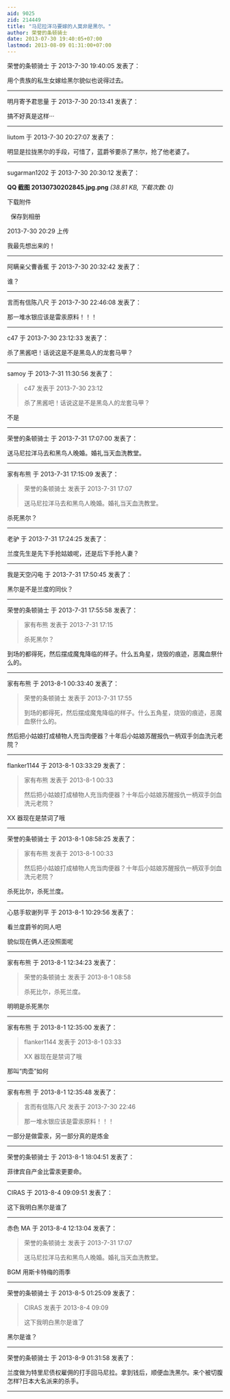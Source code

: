 ```yaml
---
aid: 9025
zid: 214449
title: "马尼拉洋马要嫁的人莫非是黑尔。"
author: 荣誉的条顿骑士
date: 2013-07-30 19:40:05+07:00
lastmod: 2013-08-09 01:31:00+07:00
---
```


荣誉的条顿骑士 于 2013-7-30 19:40:05 发表了：

用个贵族的私生女嫁给黑尔貌似也说得过去。

---

明月寄予君思量 于 2013-7-30 20:13:41 发表了：

搞不好真是这样···

---

liutom 于 2013-7-30 20:27:07 发表了：

明显是拉拢黑尔的手段，可惜了，蓝爵爷要杀了黑尔，抢了他老婆了。

---

sugarman1202 于 2013-7-30 20:30:12 发表了：

**QQ 截图 20130730202845.jpg.png** _(38.81 KB, 下载次数: 0)_

下载附件

&nbsp;
保存到相册

2013-7-30 20:29 上传

我最先想出来的！

---

阿瞒亲父曹香蕉 于 2013-7-30 20:32:42 发表了：

谁？

---

言而有信陈八尺 于 2013-7-30 22:46:08 发表了：

那一堆水银应该是雷汞原料！！！

---

c47 于 2013-7-30 23:12:33 发表了：

杀了黑酱吧！话说这是不是黑岛人的龙套马甲？

---

samoy 于 2013-7-31 11:30:56 发表了：

> c47 发表于 2013-7-30 23:12
>
> 杀了黑酱吧！话说这是不是黑岛人的龙套马甲？

不是

---

荣誉的条顿骑士 于 2013-7-31 17:07:00 发表了：

送马尼拉洋马去和黑鸟人晚婚。婚礼当天血洗教堂。

---

家有布熊 于 2013-7-31 17:15:09 发表了：

> 荣誉的条顿骑士 发表于 2013-7-31 17:07
>
> 送马尼拉洋马去和黑鸟人晚婚。婚礼当天血洗教堂。

杀死黑尔？

---

老驴 于 2013-7-31 17:24:25 发表了：

兰度先生是先下手抢姑娘呢，还是后下手抢人妻？

---

我是天空闪电 于 2013-7-31 17:50:45 发表了：

黑尔是不是兰度的同伙？

---

荣誉的条顿骑士 于 2013-7-31 17:55:58 发表了：

> 家有布熊 发表于 2013-7-31 17:15
>
> 杀死黑尔？

到场的都得死，然后摆成魔鬼降临的样子。什么五角星，烧毁的痕迹，恶魔血祭什么的。

---

家有布熊 于 2013-8-1 00:33:40 发表了：

> 荣誉的条顿骑士 发表于 2013-7-31 17:55
>
> 到场的都得死，然后摆成魔鬼降临的样子。什么五角星，烧毁的痕迹，恶魔血祭什么的。

然后把小姑娘打成植物人充当肉便器？十年后小姑娘苏醒报仇一柄双手剑血洗元老院？

---

flanker1144 于 2013-8-1 03:33:29 发表了：

> 家有布熊 发表于 2013-8-1 00:33
>
> 然后把小姑娘打成植物人充当肉便器？十年后小姑娘苏醒报仇一柄双手剑血洗元老院？

XX 器现在是禁词了哦

---

荣誉的条顿骑士 于 2013-8-1 08:58:25 发表了：

> 家有布熊 发表于 2013-8-1 00:33
>
> 然后把小姑娘打成植物人充当肉便器？十年后小姑娘苏醒报仇一柄双手剑血洗元老院？

杀死比尔，杀死兰度。

---

心慈手软谢列平 于 2013-8-1 10:29:56 发表了：

看兰度爵爷的同人吧

貌似现在俩人还没照面呢

---

家有布熊 于 2013-8-1 12:34:23 发表了：

> 荣誉的条顿骑士 发表于 2013-8-1 08:58
>
> 杀死比尔，杀死兰度。

明明是杀死黑尔

---

家有布熊 于 2013-8-1 12:35:00 发表了：

> flanker1144 发表于 2013-8-1 03:33
>
> XX 器现在是禁词了哦

那叫“肉壶”如何

---

家有布熊 于 2013-8-1 12:35:48 发表了：

> 言而有信陈八尺 发表于 2013-7-30 22:46
>
> 那一堆水银应该是雷汞原料！！！

一部分是做雷汞，另一部分真的是炼金

---

荣誉的条顿骑士 于 2013-8-1 18:04:51 发表了：

菲律宾自产金比雷汞更要命。

---

CIRAS 于 2013-8-4 09:09:51 发表了：

这下我明白黑尔是谁了

---

赤色 MA 于 2013-8-4 12:13:04 发表了：

> 荣誉的条顿骑士 发表于 2013-7-31 17:07
>
> 送马尼拉洋马去和黑鸟人晚婚。婚礼当天血洗教堂。

BGM 用斯卡特梅的雨季

---

荣誉的条顿骑士 于 2013-8-5 01:25:09 发表了：

> CIRAS 发表于 2013-8-4 09:09
>
> 这下我明白黑尔是谁了

黑尔是谁？

---

荣誉的条顿骑士 于 2013-8-9 01:31:58 发表了：

兰度做为特里尼债权雇佣的打手回马尼拉。拿到钱后，顺便血洗黑尔。来个被切腹怎样?日本大名派来的杀手。

---
